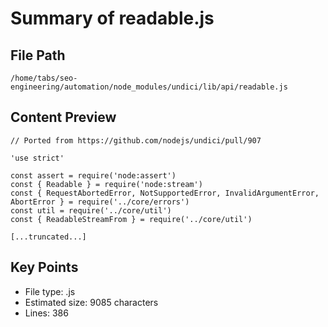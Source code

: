 # Summary of readable.js
  
## File Path
`/home/tabs/seo-engineering/automation/node_modules/undici/lib/api/readable.js`

## Content Preview
```
// Ported from https://github.com/nodejs/undici/pull/907

'use strict'

const assert = require('node:assert')
const { Readable } = require('node:stream')
const { RequestAbortedError, NotSupportedError, InvalidArgumentError, AbortError } = require('../core/errors')
const util = require('../core/util')
const { ReadableStreamFrom } = require('../core/util')

[...truncated...]
```

## Key Points
- File type: .js
- Estimated size: 9085 characters
- Lines: 386
